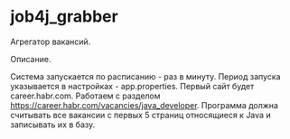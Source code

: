 # job4j_grabber
Агрегатор вакансий.

Описание.

Система запускается по расписанию - раз в минуту.  Период запуска указывается в настройках - app.properties. 
Первый сайт будет career.habr.com. Работаем с разделом https://career.habr.com/vacancies/java_developer.  Программа должна считывать все вакансии c первых 5 страниц относящиеся к Java и записывать их в базу.
